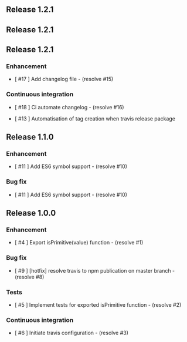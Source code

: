 ## Release 1.2.1
## Release 1.2.1
## Release 1.2.1
### Enhancement
- [ #17 ] Add changelog file - (resolve #15)

### Continuous integration
- [ #18 ] Ci automate changelog - (resolve #16)

- [ #13 ] Automatisation of tag creation when travis release package

## Release 1.1.0
### Enhancement
- [ #11 ] Add ES6 symbol support - (resolve #10)

### Bug fix
- [ #11 ] Add ES6 symbol support - (resolve #10)


## Release 1.0.0
### Enhancement
- [ #4 ] Export isPrimitive(value) function - (resolve #1)

### Bug fix
- [ #9 ] [hotfix] resolve travis to npm publication on master branch - (resolve #8)

### Tests
- [ #5 ] Implement tests for exported isPrimitive function - (resolve #2)

### Continuous integration
- [ #6 ] Initiate travis configuration - (resolve #3)
